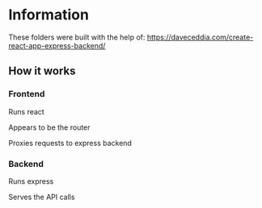 # Information

These folders were built with the help of:
https://daveceddia.com/create-react-app-express-backend/

## How it works

### Frontend
Runs react

Appears to be the router

Proxies requests to express backend

### Backend
Runs express

Serves the API calls
